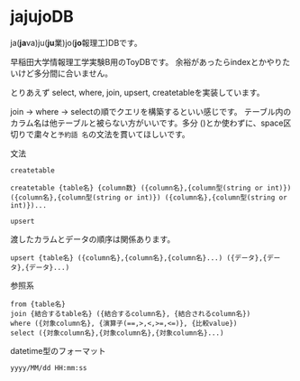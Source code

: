 # jajujoDB
ja(**ja**va)ju(**ju**業)jo(**jo**報理工)DBです。

早稲田大学情報理工学実験B用のToyDBです。
余裕があったらindexとかやりたいけど多分間に合いません。

とりあえず
select, where, join, upsert, createtableを実装しています。

join -> where -> selectの順でクエリを構築するといい感じです。
テーブル内のカラム名は他テーブルと被らない方がいいです。多分
()とか使わずに、space区切りで粛々と`予約語 名`の文法を貫いてほしいです。

文法

`createtable`
```
createtable {table名} {column数} ({column名},{column型(string or int)}) ({column名},{column型(string or int)}) ({column名},{column型(string or int)})...
```

`upsert`

渡したカラムとデータの順序は関係あります。
```
upsert {table名} ({column名},{column名},{column名}...) ({データ},{データ},{データ}...)
```

参照系
```
from {table名}
join {結合するtable名} ({結合するcolumn名}, {結合されるcolumn名})
where ({対象column名}, {演算子(==,>,<,>=,<=)}, {比較value})
select ({対象column名},{対象column名},{対象column名}...)
```

datetime型のフォーマット
```
yyyy/MM/dd HH:mm:ss
```